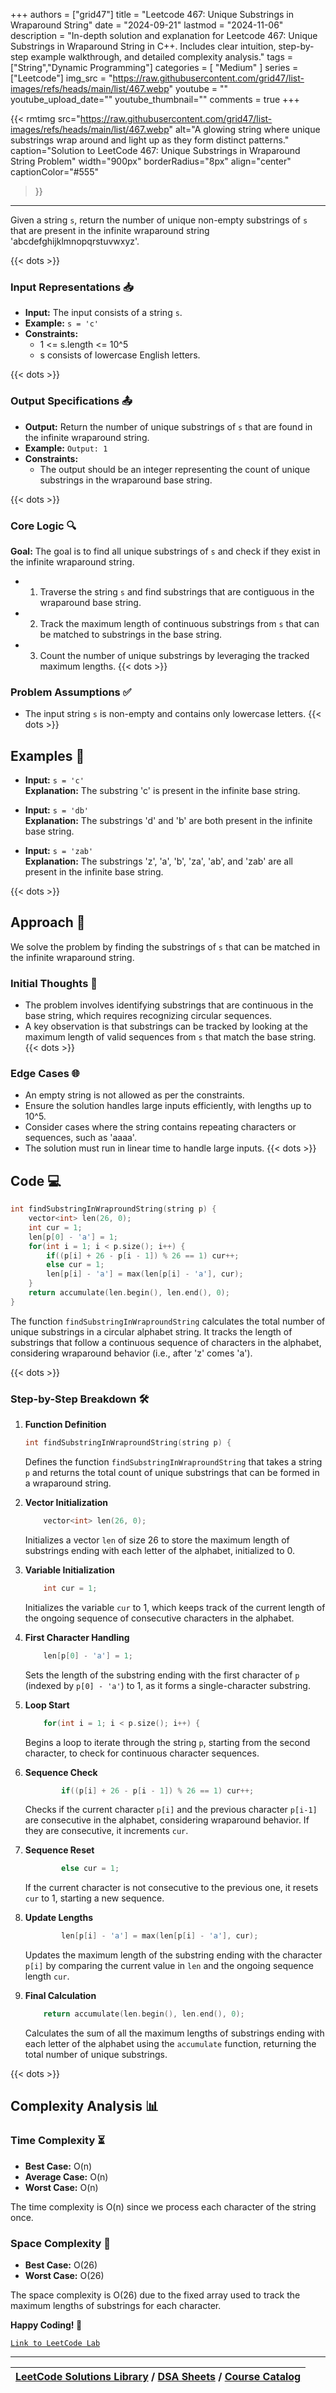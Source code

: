 
+++
authors = ["grid47"]
title = "Leetcode 467: Unique Substrings in Wraparound String"
date = "2024-09-21"
lastmod = "2024-11-06"
description = "In-depth solution and explanation for Leetcode 467: Unique Substrings in Wraparound String in C++. Includes clear intuition, step-by-step example walkthrough, and detailed complexity analysis."
tags = ["String","Dynamic Programming"]
categories = [
    "Medium"
]
series = ["Leetcode"]
img_src = "https://raw.githubusercontent.com/grid47/list-images/refs/heads/main/list/467.webp"
youtube = ""
youtube_upload_date=""
youtube_thumbnail=""
comments = true
+++


{{< rmtimg 
    src="https://raw.githubusercontent.com/grid47/list-images/refs/heads/main/list/467.webp" 
    alt="A glowing string where unique substrings wrap around and light up as they form distinct patterns."
    caption="Solution to LeetCode 467: Unique Substrings in Wraparound String Problem"
    width="900px"
    borderRadius="8px"
    align="center" 
    captionColor="#555"
>}}
---
Given a string `s`, return the number of unique non-empty substrings of `s` that are present in the infinite wraparound string 'abcdefghijklmnopqrstuvwxyz'.
<!--more-->
{{< dots >}}
### Input Representations 📥
- **Input:** The input consists of a string `s`.
- **Example:** `s = 'c'`
- **Constraints:**
	- 1 <= s.length <= 10^5
	- s consists of lowercase English letters.

{{< dots >}}
### Output Specifications 📤
- **Output:** Return the number of unique substrings of `s` that are found in the infinite wraparound string.
- **Example:** `Output: 1`
- **Constraints:**
	- The output should be an integer representing the count of unique substrings in the wraparound base string.

{{< dots >}}
### Core Logic 🔍
**Goal:** The goal is to find all unique substrings of `s` and check if they exist in the infinite wraparound string.

- 1. Traverse the string `s` and find substrings that are contiguous in the wraparound base string.
- 2. Track the maximum length of continuous substrings from `s` that can be matched to substrings in the base string.
- 3. Count the number of unique substrings by leveraging the tracked maximum lengths.
{{< dots >}}
### Problem Assumptions ✅
- The input string `s` is non-empty and contains only lowercase letters.
{{< dots >}}
## Examples 🧩
- **Input:** `s = 'c'`  \
  **Explanation:** The substring 'c' is present in the infinite base string.

- **Input:** `s = 'db'`  \
  **Explanation:** The substrings 'd' and 'b' are both present in the infinite base string.

- **Input:** `s = 'zab'`  \
  **Explanation:** The substrings 'z', 'a', 'b', 'za', 'ab', and 'zab' are all present in the infinite base string.

{{< dots >}}
## Approach 🚀
We solve the problem by finding the substrings of `s` that can be matched in the infinite wraparound string.

### Initial Thoughts 💭
- The problem involves identifying substrings that are continuous in the base string, which requires recognizing circular sequences.
- A key observation is that substrings can be tracked by looking at the maximum length of valid sequences from `s` that match the base string.
{{< dots >}}
### Edge Cases 🌐
- An empty string is not allowed as per the constraints.
- Ensure the solution handles large inputs efficiently, with lengths up to 10^5.
- Consider cases where the string contains repeating characters or sequences, such as 'aaaa'.
- The solution must run in linear time to handle large inputs.
{{< dots >}}
## Code 💻
```cpp
int findSubstringInWraproundString(string p) {
    vector<int> len(26, 0);
    int cur = 1;
    len[p[0] - 'a'] = 1;
    for(int i = 1; i < p.size(); i++) {
        if((p[i] + 26 - p[i - 1]) % 26 == 1) cur++;
        else cur = 1;
        len[p[i] - 'a'] = max(len[p[i] - 'a'], cur);
    }
    return accumulate(len.begin(), len.end(), 0);
}
```

The function `findSubstringInWraproundString` calculates the total number of unique substrings in a circular alphabet string. It tracks the length of substrings that follow a continuous sequence of characters in the alphabet, considering wraparound behavior (i.e., after 'z' comes 'a').

{{< dots >}}
### Step-by-Step Breakdown 🛠️
1. **Function Definition**
	```cpp
	int findSubstringInWraproundString(string p) {
	```
	Defines the function `findSubstringInWraproundString` that takes a string `p` and returns the total count of unique substrings that can be formed in a wraparound string.

2. **Vector Initialization**
	```cpp
	    vector<int> len(26, 0);
	```
	Initializes a vector `len` of size 26 to store the maximum length of substrings ending with each letter of the alphabet, initialized to 0.

3. **Variable Initialization**
	```cpp
	    int cur = 1;
	```
	Initializes the variable `cur` to 1, which keeps track of the current length of the ongoing sequence of consecutive characters in the alphabet.

4. **First Character Handling**
	```cpp
	    len[p[0] - 'a'] = 1;
	```
	Sets the length of the substring ending with the first character of `p` (indexed by `p[0] - 'a'`) to 1, as it forms a single-character substring.

5. **Loop Start**
	```cpp
	    for(int i = 1; i < p.size(); i++) {
	```
	Begins a loop to iterate through the string `p`, starting from the second character, to check for continuous character sequences.

6. **Sequence Check**
	```cpp
	        if((p[i] + 26 - p[i - 1]) % 26 == 1) cur++;
	```
	Checks if the current character `p[i]` and the previous character `p[i-1]` are consecutive in the alphabet, considering wraparound behavior. If they are consecutive, it increments `cur`.

7. **Sequence Reset**
	```cpp
	        else cur = 1;
	```
	If the current character is not consecutive to the previous one, it resets `cur` to 1, starting a new sequence.

8. **Update Lengths**
	```cpp
	        len[p[i] - 'a'] = max(len[p[i] - 'a'], cur);
	```
	Updates the maximum length of the substring ending with the character `p[i]` by comparing the current value in `len` and the ongoing sequence length `cur`.

9. **Final Calculation**
	```cpp
	    return accumulate(len.begin(), len.end(), 0);
	```
	Calculates the sum of all the maximum lengths of substrings ending with each letter of the alphabet using the `accumulate` function, returning the total number of unique substrings.

{{< dots >}}
## Complexity Analysis 📊
### Time Complexity ⏳
- **Best Case:** O(n)
- **Average Case:** O(n)
- **Worst Case:** O(n)

The time complexity is O(n) since we process each character of the string once.

### Space Complexity 💾
- **Best Case:** O(26)
- **Worst Case:** O(26)

The space complexity is O(26) due to the fixed array used to track the maximum lengths of substrings for each character.

**Happy Coding! 🎉**


[`Link to LeetCode Lab`](https://leetcode.com/problems/unique-substrings-in-wraparound-string/description/)

---

| [LeetCode Solutions Library](https://grid47.xyz/leetcode/) / [DSA Sheets](https://grid47.xyz/sheets/) / [Course Catalog](https://grid47.xyz/courses/) |
| --- |
